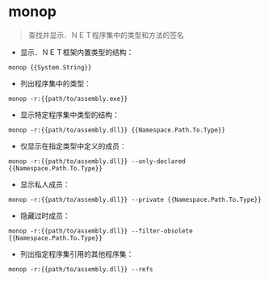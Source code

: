 # monop

> 查找并显示．ＮＥＴ程序集中的类型和方法的签名

- 显示．ＮＥＴ框架内置类型的结构：

`monop {{System.String}}`

- 列出程序集中的类型：

`monop -r:{{path/to/assembly.exe}}`

- 显示特定程序集中类型的结构：

`monop -r:{{path/to/assembly.dll}} {{Namespace.Path.To.Type}}`

- 仅显示在指定类型中定义的成员：

`monop -r:{{path/to/assembly.dll}} --only-declared {{Namespace.Path.To.Type}}`

- 显示私人成员：

`monop -r:{{path/to/assembly.dll}} --private {{Namespace.Path.To.Type}}`

- 隐藏过时成员：

`monop -r:{{path/to/assembly.dll}} --filter-obsolete {{Namespace.Path.To.Type}}`

- 列出指定程序集引用的其他程序集：

`monop -r:{{path/to/assembly.dll}} --refs`

[#]: contributors: ([ ]，[王兴宇，Linux & BC]，[玉叶])